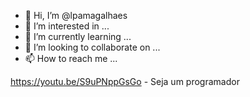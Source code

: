 - 👋 Hi, I’m @lpamagalhaes
- 👀 I’m interested in ...
- 🌱 I’m currently learning ...
- 💞️ I’m looking to collaborate on ...
- 📫 How to reach me ...

<!---
lpamagalhaes/lpamagalhaes is a ✨ special ✨ repository because its `README.md` (this file) appears on your GitHub profile.
You can click the Preview link to take a look at your changes.
--->

https://youtu.be/S9uPNppGsGo - Seja um programador
